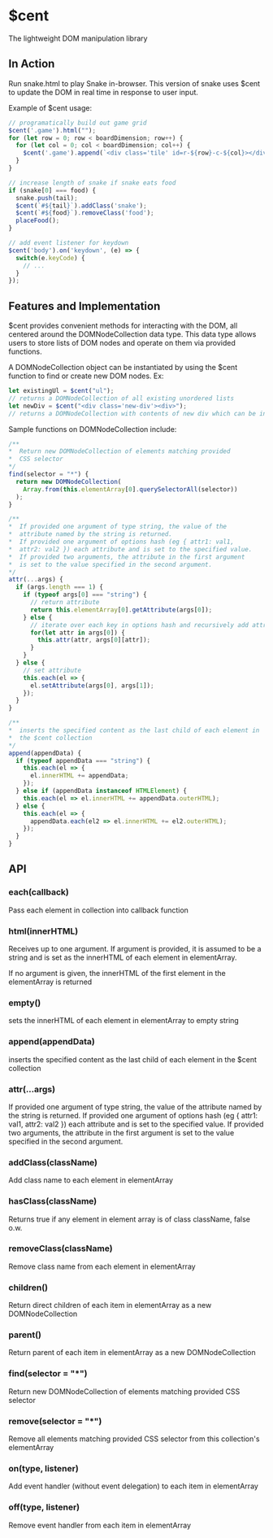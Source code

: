 # $cent
The lightweight DOM manipulation library

## In Action
Run snake.html to play Snake in-browser. This version of snake uses $cent to update the DOM in real time in response to user input.

Example of $cent usage:
```javascript
// programatically build out game grid
$cent('.game').html("");
for (let row = 0; row < boardDimension; row++) {
  for (let col = 0; col < boardDimension; col++) {
    $cent('.game').append(`<div class='tile' id=r-${row}-c-${col}></div>`);
  }
}
```

```javascript
// increase length of snake if snake eats food
if (snake[0] === food) {
  snake.push(tail);
  $cent(`#${tail}`).addClass('snake');
  $cent(`#${food}`).removeClass('food');
  placeFood();
}
```

```javascript
// add event listener for keydown
$cent('body').on('keydown', (e) => {
  switch(e.keyCode) {
    // ...
  }
});
```

## Features and Implementation
$cent provides convenient methods for interacting with the DOM, all centered around the DOMNodeCollection data type. This data type allows users to store lists of DOM nodes and operate on them via provided functions.

A DOMNodeCollection object can be instantiated by using the $cent function to find or create new DOM nodes. Ex:
```javascript
let existingUl = $cent("ul");
// returns a DOMNodeCollection of all existing unordered lists
let newDiv = $cent("<div class='new-div'><div>");
// returns a DOMNodeCollection with contents of new div which can be inserted into DOM.
```

Sample functions on DOMNodeCollection include:
```javascript
/**
*  Return new DOMNodeCollection of elements matching provided
*  CSS selector
*/
find(selector = "*") {
  return new DOMNodeCollection(
    Array.from(this.elementArray[0].querySelectorAll(selector))
  );
}
```

```javascript
/**
*  If provided one argument of type string, the value of the
*  attribute named by the string is returned.
*  If provided one argument of options hash (eg { attr1: val1,
*  attr2: val2 }) each attribute and is set to the specified value.
*  If provided two arguments, the attribute in the first argument
*  is set to the value specified in the second argument.
*/
attr(...args) {
  if (args.length === 1) {
    if (typeof args[0] === "string") {
      // return attribute
      return this.elementArray[0].getAttribute(args[0]);
    } else {
      // iterate over each key in options hash and recursively add attrs
      for(let attr in args[0]) {
        this.attr(attr, args[0][attr]);
      }
    }
  } else {
    // set attribute
    this.each(el => {
      el.setAttribute(args[0], args[1]);
    });
  }
}
```

```javascript
/**
*  inserts the specified content as the last child of each element in
*  the $cent collection
*/
append(appendData) {
  if (typeof appendData === "string") {
    this.each(el => {
      el.innerHTML += appendData;
    });
  } else if (appendData instanceof HTMLElement) {
    this.each(el => el.innerHTML += appendData.outerHTML);
  } else {
    this.each(el => {
      appendData.each(el2 => el.innerHTML += el2.outerHTML);
    });
  }
}
```

## API
### each(callback)
Pass each element in collection into callback function

### html(innerHTML)
Receives up to one argument. If argument is provided, it
is assumed to be a string and is set as the innerHTML of
each element in elementArray.

If no argument is given, the innerHTML of the first element
in the elementArray is returned

### empty()
sets the innerHTML of each element in elementArray to
empty string

### append(appendData)
inserts the specified content as the last child of each element in
the $cent collection

### attr(...args)
If provided one argument of type string, the value of the
attribute named by the string is returned.
If provided one argument of options hash (eg { attr1: val1,
attr2: val2 }) each attribute and is set to the specified value.
If provided two arguments, the attribute in the first argument
is set to the value specified in the second argument.

### addClass(className)
Add class name to each element in elementArray

### hasClass(className)
Returns true if any element in element array is of class className,
false o.w.

### removeClass(className)
Remove class name from each element in elementArray

### children()
Return direct children of each item in elementArray as
a new DOMNodeCollection

### parent()
Return parent of each item in elementArray as
a new DOMNodeCollection

### find(selector = "\*")
Return new DOMNodeCollection of elements matching provided
CSS selector

### remove(selector = "\*")
Remove all elements matching provided CSS selector from
this collection's elementArray

### on(type, listener)
Add event handler (without event delegation) to each
item in elementArray

### off(type, listener)
Remove event handler from each item in elementArray
